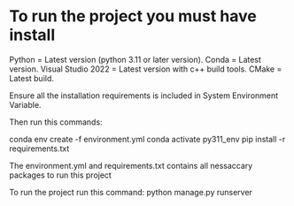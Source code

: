 # To run the project you must have install

Python = Latest version (python 3.11 or later version).
Conda = Latest version.
Visual Studio 2022 = Latest version with c++ build tools.
CMake = Latest build.

Ensure all the installation requirements is included in System Environment Variable.

Then run this commands:

conda env create -f environment.yml
conda activate py311_env
pip install -r requirements.txt

The environment.yml and requirements.txt contains all nessaccary packages to run this project

To run the project run this command:
python manage.py runserver
